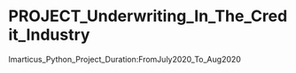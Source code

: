 # PROJECT_Underwriting_In_The_Credit_Industry
Imarticus_Python_Project_Duration:FromJuly2020_To_Aug2020
